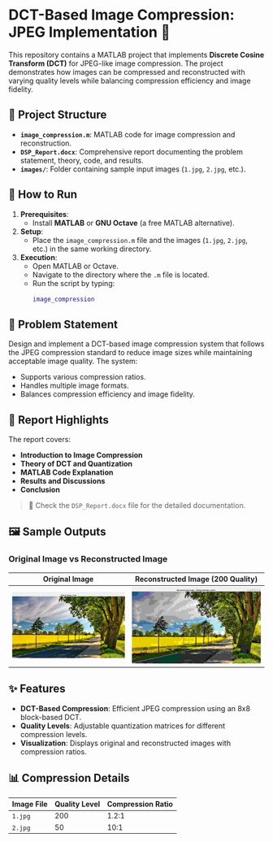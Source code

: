 # DCT-Based Image Compression: JPEG Implementation 🚀

This repository contains a MATLAB project that implements **Discrete Cosine Transform (DCT)** for JPEG-like image compression. The project demonstrates how images can be compressed and reconstructed with varying quality levels while balancing compression efficiency and image fidelity.

## 📁 Project Structure

- **`image_compression.m`**: MATLAB code for image compression and reconstruction.
- **`DSP_Report.docx`**: Comprehensive report documenting the problem statement, theory, code, and results.
- **`images/`**: Folder containing sample input images (`1.jpg`, `2.jpg`, etc.).

## 🔧 How to Run

1. **Prerequisites**:
   - Install **MATLAB** or **GNU Octave** (a free MATLAB alternative).
2. **Setup**:
   - Place the `image_compression.m` file and the images (`1.jpg`, `2.jpg`, etc.) in the same working directory.
3. **Execution**:
   - Open MATLAB or Octave.
   - Navigate to the directory where the `.m` file is located.
   - Run the script by typing:
     ```matlab
     image_compression
     ```

## 📜 Problem Statement

Design and implement a DCT-based image compression system that follows the JPEG compression standard to reduce image sizes while maintaining acceptable image quality. The system:
- Supports various compression ratios.
- Handles multiple image formats.
- Balances compression efficiency and image fidelity.

## 📘 Report Highlights

The report covers:
- **Introduction to Image Compression**
- **Theory of DCT and Quantization**
- **MATLAB Code Explanation**
- **Results and Discussions**
- **Conclusion**

> 📂 Check the `DSP_Report.docx` file for the detailed documentation.

## 🖼️ Sample Outputs

### Original Image vs Reconstructed Image
| Original Image | Reconstructed Image (200 Quality) |
|----------------|-----------------------------------|
| ![Original](images/1.png) | ![200 Quality](images/output_200.png) |


## ✨ Features

- **DCT-Based Compression**: Efficient JPEG compression using an 8x8 block-based DCT.
- **Quality Levels**: Adjustable quantization matrices for different compression levels.
- **Visualization**: Displays original and reconstructed images with compression ratios.

## 📊 Compression Details

| Image File | Quality Level | Compression Ratio |
|------------|---------------|-------------------|
| `1.jpg`    | 200           | 1.2:1            |
| `2.jpg`    | 50            | 10:1             |



